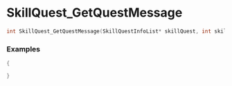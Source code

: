 # SkillQuest_GetQuestMessage
```cpp - C++
int SkillQuest_GetQuestMessage(SkillQuestInfoList* skillQuest, int skillNameID);
```

### Examples
```cpp - C++
{

}
```
